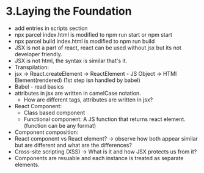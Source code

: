 # 3.Laying the Foundation

- add entries in scripts section
- npx parcel index.html is modified to npm run start or npm start
- npx parcel build index.html is modified to npm run build
- JSX is not a part of react, react can be used without jsx but its not developer friendly.
- JSX is not html, the syntax is similar that's it.
- Transpilation: 
- jsx -> React.createElement -> ReactElement - JS Object -> HTMl Element(rendered) (1st step isn handled by babel)
- Babel - read basics
- attributes in jsx are written in camelCase notation.
  - How are different tags, attributes are written in jsx?
- React Component:
  - Class based component
  - Functional component: A JS function that returns react element.(function can be any format)
- Component composition:
- React component vs React element? -> observe how both appear similar but are different and what are the differences?
- Cross-site scripting (XSS) -> What is it and how JSX protects us from it?
- Components are resuable and each instance is treated as separate elements.
